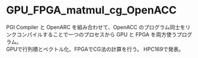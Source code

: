 # GPU_FPGA_matmul_cg_OpenACC
PGI Compiler と OpenARC を組み合わせて、OpenACC のプログラム同士をリンクコンパイルすることで一つのプロセスから GPU と FPGA を両方使うプログラム。  
GPUで行列積とベクトル化、FPGAでCG法の計算を行う。
HPC169で発表。
